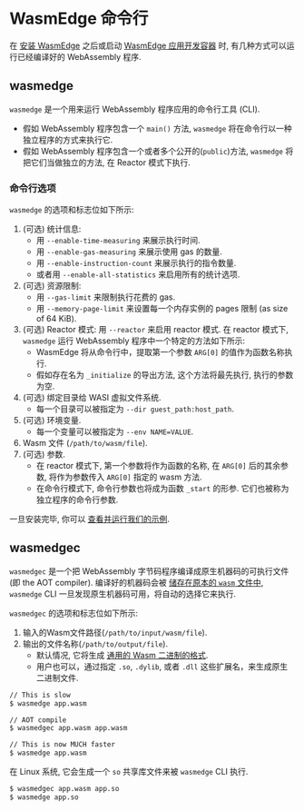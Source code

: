 # WasmEdge 命令行

在 [安装 WasmEdge](install.md) 之后或启动 [WasmEdge 应用开发容器](docker.md) 时, 有几种方式可以运行已经编译好的 WebAssembly 程序.

## wasmedge

`wasmedge` 是一个用来运行 WebAssembly 程序应用的命令行工具 (CLI).

- 假如 WebAssembly 程序包含一个 `main()` 方法, `wasmedge` 将在命令行以一种独立程序的方式来执行它.
- 假如 WebAssembly 程序包含一个或者多个公开的(`public`)方法, `wasmedge` 将把它们当做独立的方法, 在 Reactor 模式下执行.

### 命令行选项

`wasmedge` 的选项和标志位如下所示:

1. (可选) 统计信息:
   - 用 `--enable-time-measuring` 来展示执行时间.
   - 用 `--enable-gas-measuring` 来展示使用 gas 的数量.
   - 用 `--enable-instruction-count` 来展示执行的指令数量.
   - 或者用 `--enable-all-statistics` 来启用所有的统计选项.
2. (可选) 资源限制:
   - 用 `--gas-limit` 来限制执行花费的 gas.
   - 用 `--memory-page-limit` 来设置每一个内存实例的 pages 限制 (as size of 64 KiB).
3. (可选) Reactor 模式: 用 `--reactor` 来启用 reactor 模式. 在 reactor 模式下, `wasmedge` 运行 WebAssembly 程序中一个特定的方法如下所示:
   - WasmEdge 将从命令行中，提取第一个参数 `ARG[0]` 的值作为函数名称执行.
   - 假如存在名为 `_initialize` 的导出方法, 这个方法将最先执行, 执行的参数为空.
4. (可选) 绑定目录给 WASI 虚拟文件系统.
   - 每一个目录可以被指定为 `--dir guest_path:host_path`.
5. (可选) 环境变量.
   - 每一个变量可以被指定为 `--env NAME=VALUE`.
6. Wasm 文件 (`/path/to/wasm/file`).
7. (可选) 参数.
   - 在 reactor 模式下, 第一个参数将作为函数的名称, 在 `ARG[0]` 后的其余参数, 将作为参数传入 `ARG[0]` 指定的 wasm 方法.
   - 在命令行模式下, 命令行参数也将成为函数 `_start` 的形参. 它们也被称为独立程序的命令行参数.

一旦安装完毕, 你可以 [查看并运行我们的示例](../index.md).

## wasmedgec

`wasmedgec` 是一个把 WebAssembly 字节码程序编译成原生机器码的可执行文件 (即 the AOT compiler).
编译好的机器码会被 [储存在原本的 `wasm` 文件中](universal.md), 
`wasmedge` CLI 一旦发现原生机器码可用，将自动的选择它来执行.

`wasmedgec` 的选项和标志位如下所示:

1. 输入的Wasm文件路径(`/path/to/input/wasm/file`).
2. 输出的文件名称(`/path/to/output/file`).
   - 默认情况, 它将生成 [通用的 Wasm 二进制的格式](universal.md).
   - 用户也可以，通过指定 `.so`, `.dylib`, 或者 `.dll` 这些扩展名，来生成原生二进制文件.

```bash
// This is slow
$ wasmedge app.wasm

// AOT compile
$ wasmedgec app.wasm app.wasm

// This is now MUCH faster
$ wasmedge app.wasm
```

在 Linux 系统, 它会生成一个 `so` 共享库文件来被 `wasmedge` CLI 执行.

```bash
$ wasmedgec app.wasm app.so
$ wasmedge app.so
```
